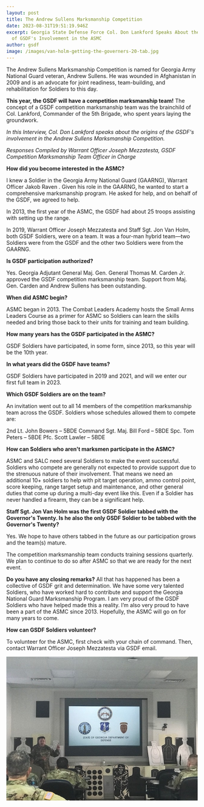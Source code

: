 ```yaml
---
layout: post
title: The Andrew Sullens Marksmanship Competition
date: 2023-08-31T19:51:19.946Z
excerpt: Georgia State Defense Force Col. Don Lankford Speaks About the Origins
  of GSDF's Involvement in the ASMC
author: gsdf
image: /images/van-holm-getting-the-governers-20-tab.jpg
---
```



The Andrew Sullens Marksmanship Competition is named for Georgia Army National Guard veteran, Andrew Sullens. He was wounded in Afghanistan in 2009 and is an advocate for joint readiness, team-building, and rehabilitation for Soldiers to this day.

**This year, the GSDF will have a competition marksmanship team!** The concept of a GSDF competition marksmanship team was the brainchild of Col. Lankford, Commander of the 5th Brigade, who spent years laying the groundwork. 

*In this Interview, Col. Don Lankford speaks about the origins of the GSDF's involvement in the Andrew Sullens Marksmanship Competition.* 

*Responses Compiled by Warrant Officer Joseph Mezzatesta, GSDF Competition Marksmanship Team Officer in Charge*

**How did you become interested in the ASMC?**

I knew a Soldier in the Georgia Army National Guard (GAARNG), Warrant Officer Jakob Raven . Given his role in the GAARNG, he wanted to start a comprehensive marksmanship program. He asked for help, and on behalf of the GSDF, we agreed to help. 

In 2013, the first year of the ASMC, the GSDF had about 25 troops assisting with setting up the range.

In 2019, Warrant Officer Joseph Mezzatesta and Staff Sgt. Jon Van Holm, both GSDF Soldiers, were on a team. It was a four-man hybrid team—two Soldiers were from the GSDF and the other two Soldiers were from the GAARNG.

**Is GSDF participation authorized?**

Yes. Georgia Adjutant General Maj. Gen. General Thomas M. Carden Jr. approved the GSDF competition marksmanship team. Support from Maj. Gen. Carden and Andrew Sullens has been outstanding.

**When did ASMC begin?**

ASMC began in 2013. The Combat Leaders Academy hosts the Small Arms Leaders Course as a primer for ASMC so Soldiers can learn the skills needed and bring those back to their units for training and team building.

**How many years has the GSDF participated in the ASMC?**

GSDF Soldiers have participated, in some form, since 2013, so this year will be the 10th year.

**In what years did the GSDF have teams?** 

GSDF Soldiers have participated in 2019 and 2021, and will we enter our first full team in 2023.

**Which GSDF Soldiers are on the team?** 

An invitation went out to all 14 members of the competition marksmanship team across the GSDF. Soldiers whose schedules allowed them to compete are: 

2nd Lt. John Bowers – 5BDE
Command Sgt. Maj. Bill Ford – 5BDE
Spc. Tom Peters – 5BDE
Pfc. Scott Lawler – 5BDE

**How can Soldiers who aren't marksmen participate in the ASMC?**

ASMC and SALC need several Soldiers to make the event successful. Soldiers who compete are generally not expected to provide support due to the strenuous nature of their involvement. That means we need an additional 10+ soldiers to help with pit target operation, ammo control point, score keeping, range target setup and maintenance, and other general duties that come up during a multi-day event like this. Even if a Soldier has never handled a firearm, they can be a significant help.

**Staff Sgt. Jon Van Holm was the first GSDF Soldier tabbed with the Governor's Twenty. Is he also the only GSDF Soldier to be tabbed with the Governor's Twenty?**

Yes. We hope to have others tabbed in the future as our participation grows and the team(s) mature.

The competition marksmanship team conducts training sessions quarterly. We plan to continue to do so after ASMC so that we are ready for the next event.

**Do you have any closing remarks?**
       All that has happened has been a collective of GSDF grit and determination. We have some very talented Soldiers, who have worked hard to contribute and support the Georgia National Guard Marksmanship Program. I am very proud of the GSDF Soldiers who have helped made this a reality.
I’m also very proud to have been a part of the ASMC since 2013. Hopefully, the ASMC will go on for many years to come.

**How can GSDF Soldiers volunteer?**

To volunteer for the ASMC, first check with your chain of command. Then, contact Warrant Officer Joseph Mezzatesta via GSDF email.

![](/images/don-salc-2.jpg)